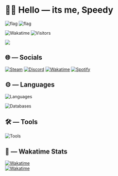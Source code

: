 # 👋🏻 Hello — its me, Speedy
<p>
	<img src="https://flagcdn.com/32x24/ca.png" alt='flag'/>
	<img src="https://flagcdn.com/32x24/de.png" alt='flag'/>
</p>
<p>
	<img alt="Wakatime" src="https://wakatime.com/badge/user/efa2997d-cc97-41fb-bb76-50495c88d0a6.svg"/>
	<img alt="Visitors" src="https://visitor-badge.laobi.icu/badge?page_id=speedcup"/>
</p>
<p>
	<img src="https://speedcup.dev/assets/images/yum.gif"/>
</p>

## 🌐 — Socials
[![Steam](https://upload.wikimedia.org/wikipedia/commons/thumb/8/83/Steam_icon_logo.svg/32px-Steam_icon_logo.svg.png)](https://steamcommunity.com/id/speedcup/)
[![Discord](https://skillicons.dev/icons?i=discord)](https://discord.com/users/406420078549270539/)
[![Wakatime](https://github.com/Speedcup/Speedcup/assets/39856260/e16e8d5e-4f6f-4cf6-a30c-cf035db2dfac)](https://wakatime.com/@Speedcup)
[![Spotify](https://github.com/Speedcup/Speedcup/assets/39856260/55bae240-734d-4a1a-bce6-3db683ef882f)](https://open.spotify.com/user/wm4r1vw84mm7lme64otrwu4ps)

## ⚙️ — Languages
<!-- ![Languages](https://skillicons.dev/icons?i=swift,rust,c,cpp,py,html,css,php,js,ts,lua,bash,pkl) -->
![Languages](https://go-skill-icons.vercel.app/api/icons?i=swift,rust,c,cpp,py,html,css,php,js,ts,lua,bash,pkl&theme=dark)
<br/>
<!-- ![Databases](https://skillicons.dev/icons?i=sqlite,mysql,postgres,cassandra) -->
![Databases](https://go-skill-icons.vercel.app/api/icons?i=sqlite,mysql,postgres,cassandra&theme=dark)

## 🛠️ — Tools
<!-- ![Tools](https://skillicons.dev/icons?i=apple,windows,linux,unreal,visualstudio,vscode,pycharm,idea,webstorm,phpstorm,postman) -->
![Tools](https://go-skill-icons.vercel.app/api/icons?i=apple,windows,linux,unreal,xcode,visualstudio,vscode,pycharm,idea,webstorm,phpstorm,postman&theme=dark)

## 📔 — Wakatime Stats

<p align="leading">
	<a href="https://wakatime.com/@Speedcup" target="_blank">
	<img alt="Wakatime" src="https://github-readme-stats.vercel.app/api/wakatime?username=speedcup&layout=compact&custom_title=My%20Week&theme=dark"/>
	<br/>
	<img alt="Wakatime" src="https://github-readme-stats.vercel.app/api/top-langs/?username=speedcup&layout=compact&theme=dark&custom_title=Most%20Used%20Languages%20(Only%20Public%20Repositories)&card_width=495"/>
	</a>
</p>
